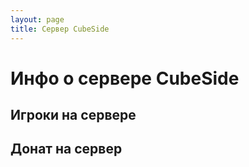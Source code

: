 ```yaml
---
layout: page
title: Сервер CubeSide
---
```

# Инфо о сервере CubeSide

## Игроки на сервере

<script src="https://api.trademc.org/trademcapi.js"></script>
<div id="trademc-online"></div>
<script>TrademcAPI.GetOnline({"Shop":"1","TextMask":"Играют {players} игроков. Всего: {max_players}. Версия - {version}","UIColor":"#333333","PastPlaceID":"trademc-online"});</script>

## Донат на сервер

<script src="https://api.trademc.org/trademcapi.js"></script>
<div id="trademc-buyform"></div>
<script>TrademcAPI.GetBuyForm({"Shop":"143633","Title":"Донат на сервер","Nickname":"Никнейм","Item":"Привелегия","Coupon":"Промокод, если есть","Button":"Купить!","Success_URL":"http://cubeside.online/server/donate/success","Pending_URL":"http://cubeside.online/server/donate/wait","Fail_URL":"http://cubeside.online/server/donate/fail","PastPlaceID":"trademc-buyform"});</script>
